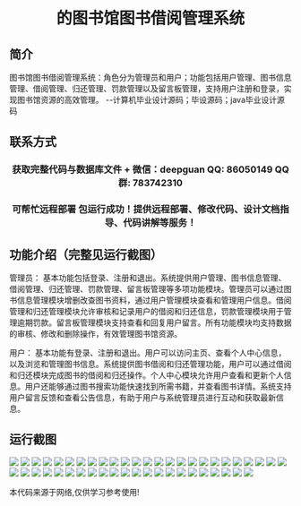 <p><h1 align="center">的图书馆图书借阅管理系统</h1></p>

## 简介
图书馆图书借阅管理系统：角色分为管理员和用户；功能包括用户管理、图书信息管理、借阅管理、归还管理、罚款管理以及留言板管理，支持用户注册和登录，实现图书馆资源的高效管理。    --计算机毕业设计源码；毕设源码；java毕业设计源码


## 联系方式
<p><h3 align="center">获取完整代码与数据库文件 + 微信：deepguan QQ: 86050149 QQ群: 783742310</h3></p>
<p><h3 align="center">可帮忙远程部署 包运行成功！提供远程部署、修改代码、设计文档指导、代码讲解等服务！</h3></p>

## 功能介绍（完整见运行截图）
管理员： 基本功能包括登录、注册和退出。系统提供用户管理、图书信息管理、借阅管理、归还管理、罚款管理、留言板管理等多项功能模块。管理员可以通过图书信息管理模块增删改查图书资料，通过用户管理模块查看和管理用户信息。借阅管理和归还管理模块允许审核和记录用户的借阅和归还信息，罚款管理模块用于管理逾期罚款。留言板管理模块支持查看和回复用户留言。所有功能模块均支持数据的审核、修改和删除操作，有效管理图书馆资源。

用户： 基本功能有登录、注册和退出。用户可以访问主页、查看个人中心信息，以及浏览和管理图书信息。系统提供图书借阅和归还管理功能，用户可以通过借阅和归还模块完成图书的借阅和归还操作。个人中心模块允许用户查看和更新个人信息。用户还能够通过图书搜索功能快速找到所需书籍，并查看图书详情。系统支持用户留言反馈和查看公告信息，有助于用户与系统管理员进行互动和获取最新信息。


## 运行截图
![](img/001.jpg)
![](img/002.jpg)
![](img/003.jpg)
![](img/004.jpg)
![](img/005.jpg)
![](img/006.jpg)
![](img/007.jpg)
![](img/008.jpg)
![](img/009.jpg)
![](img/010.jpg)
![](img/011.jpg)
![](img/012.jpg)
![](img/013.jpg)
![](img/014.jpg)
![](img/015.jpg)
![](img/016.jpg)
![](img/017.jpg)
![](img/018.jpg)
![](img/019.jpg)
![](img/020.jpg)
![](img/021.jpg)
![](img/022.jpg)
![](img/023.jpg)
![](img/024.jpg)
![](img/025.jpg)
![](img/026.jpg)
![](img/027.jpg)
![](img/028.jpg)
![](img/029.jpg)
![](img/030.jpg)
![](img/031.jpg)
![](img/032.jpg)
![](img/033.jpg)
![](img/034.jpg)
![](img/035.jpg)
![](img/036.jpg)
![](img/037.jpg)
![](img/038.jpg)
![](img/039.jpg)
![](img/040.jpg)
![](img/041.jpg)
![](img/042.jpg)
![](img/043.jpg)
![](img/044.jpg)
![](img/045.jpg)
![](img/046.jpg)
![](img/047.jpg)

<p>本代码来源于网络,仅供学习参考使用!</p>

